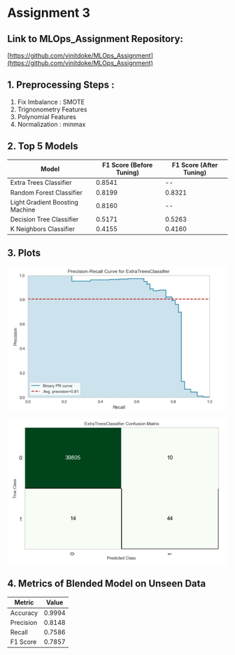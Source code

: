 # Assignment 3

## **Link to MLOps_Assignment Repository**:
[https://github.com/vinitdoke/MLOps_Assignment](https://github.com/vinitdoke/MLOps_Assignment)

## **1. Preprocessing Steps :**
1. Fix Imbalance : SMOTE
2. Trignonometry Features
3. Polynomial Features
4. Normalization : minmax

## **2. Top 5 Models**

| Model                           | F1 Score (Before Tuning) | F1 Score (After Tuning) |
|---------------------------------|--------------------------|-------------------------|
| Extra Trees Classifier          | 0.8541                   | --                      |
| Random Forest Classifier        | 0.8199                   | 0.8321                  |
| Light Gradient Boosting Machine | 0.8160                   | --                      |
| Decision Tree Classifier        | 0.5171                   | 0.5263                  |
| K Neighbors Classifier          | 0.4155                   | 0.4160                  |


## **3. Plots**

![Precision - Recall](PrecissionRecall.jpg)

![Confusion Matrix](ConfusionMatrix.jpg)

## **4. Metrics of Blended Model on Unseen Data**

| Metric    | Value  |
|-----------|--------|
| Accuracy  | 0.9994 |
| Precision | 0.8148 |
| Recall    | 0.7586 |
| F1 Score  | 0.7857 |
